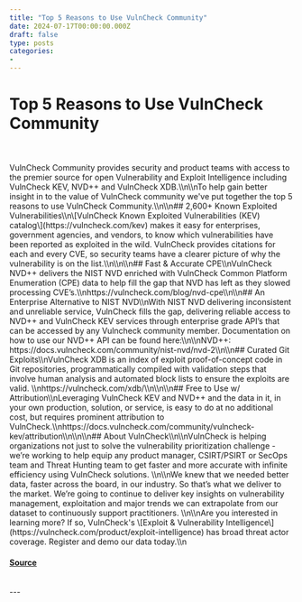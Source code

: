 ```yaml
---
title: "Top 5 Reasons to Use VulnCheck Community"
date: 2024-07-17T00:00:00.000Z
draft: false
type: posts
categories: 
- 
---
```

# Top 5 Reasons to Use VulnCheck Community

<br/>

<br/>
VulnCheck Community provides security and product teams with access to the premier source for open Vulnerability and Exploit Intelligence including VulnCheck KEV, NVD++ and VulnCheck XDB.\\n\\nTo help gain better insight in to the value of VulnCheck community we've put together the top 5 reasons to use VulnCheck Community.\\n\\n## 2,600+ Known Exploited Vulnerabilities\\n\[VulnCheck Known Exploited Vulnerabilities (KEV) catalog\](https://vulncheck.com/kev) makes it easy for enterprises, government agencies, and vendors, to know which vulnerabilities have been reported as exploited in the wild. VulnCheck provides citations for each and every CVE, so security teams have a clearer picture of why the vulnerability is on the list.\\n\\n\\n## Fast & Accurate CPE\\nVulnCheck NVD++ delivers the NIST NVD enriched with VulnCheck Common Platform Enumeration (CPE) data to help fill the gap that NVD has left as they slowed processing CVE’s.\\nhttps://vulncheck.com/blog/nvd-cpe\\n\\n## An Enterprise Alternative to NIST NVD\\nWith NIST NVD delivering inconsistent and unreliable service, VulnCheck fills the gap, delivering reliable access to NVD++ and VulnCheck KEV services through enterprise grade API’s that can be accessed by any Vulncheck community member. Documentation on how to use our NVD++ API can be found here:\\n\\nNVD++: https://docs.vulncheck.com/community/nist-nvd/nvd-2\\n\\n## Curated Git Exploits\\nVulnCheck XDB is an index of exploit proof-of-concept code in Git repositories, programmatically compiled with validation steps that involve human analysis and automated block lists to ensure the exploits are valid. \\nhttps://vulncheck.com/xdb/\\n\\n\\n## Free to Use w/ Attribution\\nLeveraging VulnCheck KEV and NVD++ and the data in it, in your own production, solution, or service, is easy to do at no additional cost, but requires prominent attribution to VulnCheck.\\nhttps://docs.vulncheck.com/community/vulncheck-kev/attribution\\n\\n\\n## About VulnCheck\\n\\nVulnCheck is helping organizations not just to solve the vulnerability prioritization challenge - we’re working to help equip any product manager, CSIRT/PSIRT or SecOps team and Threat Hunting team to get faster and more accurate with infinite efficiency using VulnCheck solutions. \\n\\nWe knew that we needed better data, faster across the board, in our industry. So that’s what we deliver to the market. We’re going to continue to deliver key insights on vulnerability management, exploitation and major trends we can extrapolate from our dataset to continuously support practitioners. \\n\\nAre you interested in learning more? If so, VulnCheck's \[Exploit & Vulnerability Intelligence\](https://vulncheck.com/product/exploit-intelligence) has broad threat actor coverage. Register and demo our data today.\\n

#### [Source](https://vulncheck.com/blog/top-5-reasons-to-use-vulncheck-community)

<br/>
---
